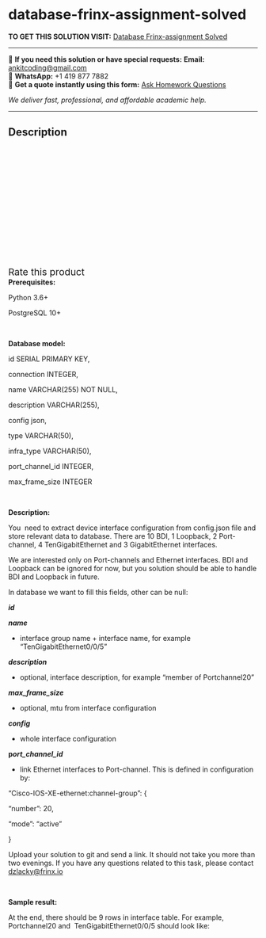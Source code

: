 # database-frinx-assignment-solved
**TO GET THIS SOLUTION VISIT:** [Database Frinx-assignment Solved](https://www.ankitcodinghub.com/product/database-frinx-assignment-solved/)


---

📩 **If you need this solution or have special requests:** **Email:** ankitcoding@gmail.com  
📱 **WhatsApp:** +1 419 877 7882  
📄 **Get a quote instantly using this form:** [Ask Homework Questions](https://www.ankitcodinghub.com/services/ask-homework-questions/)

*We deliver fast, professional, and affordable academic help.*

---

<h2>Description</h2>



<div class="kk-star-ratings kksr-auto kksr-align-center kksr-valign-top" data-payload="{&quot;align&quot;:&quot;center&quot;,&quot;id&quot;:&quot;91107&quot;,&quot;slug&quot;:&quot;default&quot;,&quot;valign&quot;:&quot;top&quot;,&quot;ignore&quot;:&quot;&quot;,&quot;reference&quot;:&quot;auto&quot;,&quot;class&quot;:&quot;&quot;,&quot;count&quot;:&quot;0&quot;,&quot;legendonly&quot;:&quot;&quot;,&quot;readonly&quot;:&quot;&quot;,&quot;score&quot;:&quot;0&quot;,&quot;starsonly&quot;:&quot;&quot;,&quot;best&quot;:&quot;5&quot;,&quot;gap&quot;:&quot;4&quot;,&quot;greet&quot;:&quot;Rate this product&quot;,&quot;legend&quot;:&quot;0\/5 - (0 votes)&quot;,&quot;size&quot;:&quot;24&quot;,&quot;title&quot;:&quot;Database Frinx-assignment Solved&quot;,&quot;width&quot;:&quot;0&quot;,&quot;_legend&quot;:&quot;{score}\/{best} - ({count} {votes})&quot;,&quot;font_factor&quot;:&quot;1.25&quot;}">

<div class="kksr-stars">

<div class="kksr-stars-inactive">
            <div class="kksr-star" data-star="1" style="padding-right: 4px">


<div class="kksr-icon" style="width: 24px; height: 24px;"></div>
        </div>
            <div class="kksr-star" data-star="2" style="padding-right: 4px">


<div class="kksr-icon" style="width: 24px; height: 24px;"></div>
        </div>
            <div class="kksr-star" data-star="3" style="padding-right: 4px">


<div class="kksr-icon" style="width: 24px; height: 24px;"></div>
        </div>
            <div class="kksr-star" data-star="4" style="padding-right: 4px">


<div class="kksr-icon" style="width: 24px; height: 24px;"></div>
        </div>
            <div class="kksr-star" data-star="5" style="padding-right: 4px">


<div class="kksr-icon" style="width: 24px; height: 24px;"></div>
        </div>
    </div>

<div class="kksr-stars-active" style="width: 0px;">
            <div class="kksr-star" style="padding-right: 4px">


<div class="kksr-icon" style="width: 24px; height: 24px;"></div>
        </div>
            <div class="kksr-star" style="padding-right: 4px">


<div class="kksr-icon" style="width: 24px; height: 24px;"></div>
        </div>
            <div class="kksr-star" style="padding-right: 4px">


<div class="kksr-icon" style="width: 24px; height: 24px;"></div>
        </div>
            <div class="kksr-star" style="padding-right: 4px">


<div class="kksr-icon" style="width: 24px; height: 24px;"></div>
        </div>
            <div class="kksr-star" style="padding-right: 4px">


<div class="kksr-icon" style="width: 24px; height: 24px;"></div>
        </div>
    </div>
</div>


<div class="kksr-legend" style="font-size: 19.2px;">
            <span class="kksr-muted">Rate this product</span>
    </div>
    </div>
<strong>Prerequisites:</strong>

Python 3.6+

PostgreSQL 10+

&nbsp;

<strong>Database model:</strong>

id SERIAL PRIMARY KEY,

connection INTEGER,

name VARCHAR(255) NOT NULL,

description VARCHAR(255),

config json,

type VARCHAR(50),

infra_type VARCHAR(50),

port_channel_id INTEGER,

max_frame_size INTEGER

&nbsp;

<strong>Description:</strong>

You&nbsp; need to extract device interface configuration from config.json file and store relevant data to database. There are 10 BDI, 1 Loopback, 2 Port-channel, 4 TenGigabitEthernet and 3 GigabitEthernet interfaces.

We are interested only on Port-channels and Ethernet interfaces. BDI and Loopback can be ignored for now, but you solution should be able to handle BDI and Loopback in future.

In database we want to fill this fields, other can be null:

<strong><em>id</em></strong>

<strong><em>name</em></strong>

<ul>
<li>interface group name + interface name, for example “TenGigabitEthernet0/0/5”</li>
</ul>
<strong><em>description</em></strong>

<ul>
<li>optional, interface description, for example “member of Portchannel20”</li>
</ul>
<strong><em>max_frame_size</em></strong>

<ul>
<li>optional, mtu from interface configuration</li>
</ul>
<strong><em>config</em></strong>

<ul>
<li>whole interface configuration</li>
</ul>
<strong>p<em>ort_channel_id </em></strong>

<ul>
<li>link Ethernet interfaces to Port-channel. This is defined in configuration by:</li>
</ul>
“Cisco-IOS-XE-ethernet:channel-group”: {

“number”: 20,

“mode”: “active”

}

Upload your solution to git and send a link. It should not take you more than two evenings. If you have any questions related to this task, please contact dzlacky@frinx.io

&nbsp;

<strong>Sample result:</strong>

At the end, there should be 9 rows in interface table. For example, Portchannel20 and&nbsp; TenGigabitEthernet0/0/5 should look like:

&nbsp;

&nbsp;
